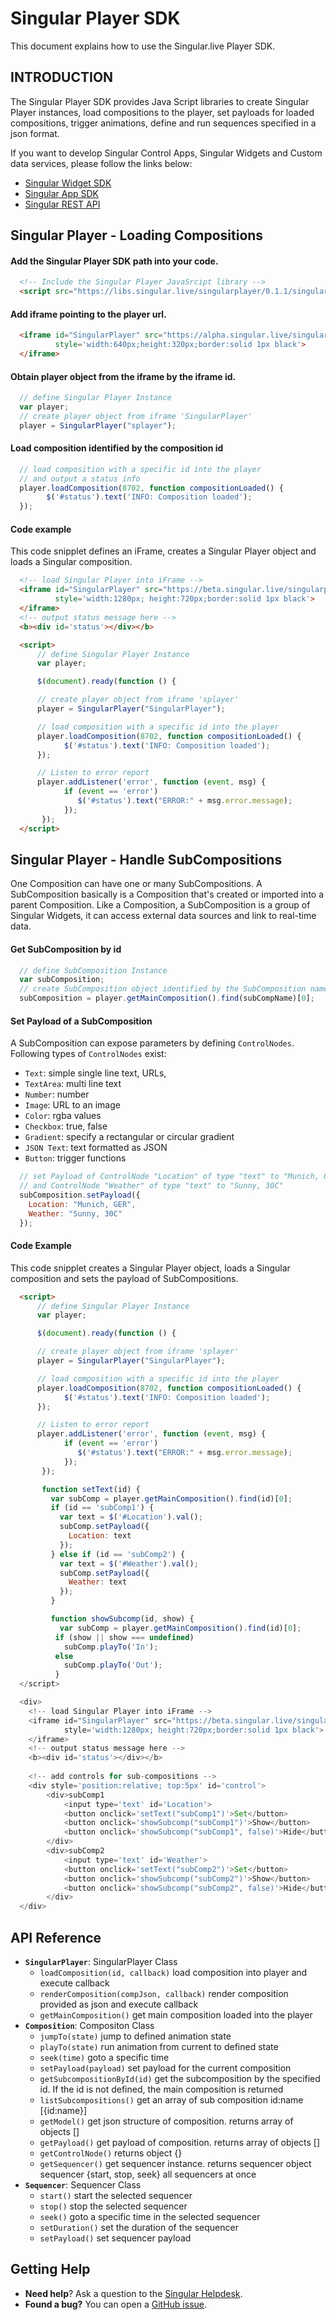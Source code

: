 # Singular Player SDK

This document explains how to use the Singular.live Player SDK.

## INTRODUCTION

The Singular Player SDK provides Java Script libraries to create Singular Player instances, load compositions to the player, 
set payloads for loaded compositions, trigger animations, define and run sequences specified in a json format.

If you want to develop Singular Control Apps, Singular Widgets and Custom data services, please follow the links below:
 - [Singular Widget SDK](https://singularlive.zendesk.com/hc/en-us/articles/115003026388-Singular-Widget-SDK-Documentation)
 - [Singular App SDK](https://singularlive.zendesk.com/hc/en-us/articles/115005838428-Singular-APP-SDK)
 - [Singular REST API](https://singularlive.zendesk.com/hc/en-us/articles/115003104007--REST-API-Description)

## Singular Player - Loading Compositions

#### Add the Singular Player SDK path into your code.

```html
  <!-- Include the Singular Player JavaSrcipt library -->
  <script src="https://libs.singular.live/singularplayer/0.1.1/singularplayer.js"></script>
```

#### Add iframe pointing to the player url.

```html
  <iframe id="SingularPlayer" src="https://alpha.singular.live/singularplayer/client" 
          style='width:640px;height:320px;border:solid 1px black'>
  </iframe>
 ```

#### Obtain player object from the iframe by the iframe id.

```js
  // define Singular Player Instance
  var player;
  // create player object from iframe 'SingularPlayer'
  player = SingularPlayer("splayer");
```

#### Load composition identified by the composition id

```js
  // load composition with a specific id into the player
  // and output a status info 
  player.loadComposition(8702, function compositionLoaded() {
        $('#status').text('INFO: Composition loaded');
  });
```

#### Code example

This code snipplet defines an iFrame, creates a Singular Player object and loads a Singular composition.

```html
  <!-- load Singular Player into iFrame -->
  <iframe id="SingularPlayer" src="https://beta.singular.live/singularplayer/client"
          style='width:1280px; height:720px;border:solid 1px black'>
  </iframe>
  <!-- output status message here -->
  <b><div id='status'></div></b>

  <script>
      // define Singular Player Instance
      var player;

      $(document).ready(function () {

      // create player object from iframe 'splayer'
      player = SingularPlayer("SingularPlayer");

      // load composition with a specific id into the player 
      player.loadComposition(8702, function compositionLoaded() {
            $('#status').text('INFO: Composition loaded');
      });

      // Listen to error report
      player.addListener('error', function (event, msg) {
            if (event == 'error')
               $('#status').text("ERROR:" + msg.error.message);
            });
       });
  </script>
```

## Singular Player - Handle SubCompositions

One Composition can have one or many SubCompositions. A SubComposition basically is a Composition that's created or imported into a parent Composition. Like a Composition, a SubComposition is a group of Singular Widgets, it can access external data sources and link to real-time data. 

#### Get SubComposition by id

```js
  // define SubComposition Instance
  var subComposition;
  // create SubComposition object identified by the SubComposition name
  subComposition = player.getMainComposition().find(subCompName)[0];
```

#### Set Payload of a SubComposition

A SubComposition can expose parameters by defining `ControlNodes`. 
Following types of `ControlNodes` exist:

- `Text`: simple single line text, URLs,
- `TextArea`: multi line text
- `Number`: number
- `Image`: URL to an image
- `Color`: rgba values
- `Checkbox`: true, false
- `Gradient`: specify a rectangular or circular gradient
- `JSON Text`: text formatted as JSON
- `Button`: trigger functions

```js
  // set Payload of ControlNode "Location" of type "text" to "Munich, GER"
  // and ControlNode "Weather" of type "text" to "Sunny, 30C"
  subComposition.setPayload({
    Location: "Munich, GER",
    Weather: "Sunny, 30C"
  });

```

#### Code Example

This code snipplet creates a Singular Player object, loads a Singular composition and sets the payload of SubCompositions.

```html
  <script>
      // define Singular Player Instance
      var player;

      $(document).ready(function () {

      // create player object from iframe 'splayer'
      player = SingularPlayer("SingularPlayer");

      // load composition with a specific id into the player 
      player.loadComposition(8702, function compositionLoaded() {
            $('#status').text('INFO: Composition loaded');
      });

      // Listen to error report
      player.addListener('error', function (event, msg) {
            if (event == 'error')
               $('#status').text("ERROR:" + msg.error.message);
            });
       });

       function setText(id) {
         var subComp = player.getMainComposition().find(id)[0];
         if (id == 'subComp1') {
           var text = $('#Location').val();
           subComp.setPayload({
             Location: text
           });
         } else if (id == 'subComp2') {
           var text = $('#Weather').val();
           subComp.setPayload({
             Weather: text
           });
         }

         function showSubcomp(id, show) {
           var subComp = player.getMainComposition().find(id)[0];
          if (show || show === undefined)
            subComp.playTo('In');
          else
            subComp.playTo('Out');
          }
  </script>

  <div>
    <!-- load Singular Player into iFrame -->
    <iframe id="SingularPlayer" src="https://beta.singular.live/singularplayer/client"
            style='width:1280px; height:720px;border:solid 1px black'>
    </iframe>
    <!-- output status message here -->
    <b><div id='status'></div></b>
    
    <!-- add controls for sub-compositions -->
    <div style='position:relative; top:5px' id='control'>
        <div>subComp1 
            <input type='text' id='Location'>
            <button onclick='setText("subComp1")'>Set</button>
            <button onclick='showSubcomp("subComp1")'>Show</button>
            <button onclick='showSubcomp("subComp1", false)'>Hide</button>
        </div>
        <div>subComp2 
            <input type='text' id='Weather'>
            <button onclick='setText("subComp2")'>Set</button>
            <button onclick='showSubcomp("subComp2")'>Show</button>
            <button onclick='showSubcomp("subComp2", false)'>Hide</button>
        </div>
  </div>
```

## API Reference

- **`SingularPlayer`**: SingularPlayer Class
	+ `loadComposition(id, callback)`	load composition into player and execute callback
	+ `renderComposition(compJson, callback)`	render composition provided as json and execute callback
	+ `getMainComposition()`	get main composition loaded into the player
- **`Composition`**: Compositon Class
	+ `jumpTo(state)`	jump to defined animation state
	+ `playTo(state)`	run animation from current to defined state
	+ `seek(time)`	goto a specific time
	+ `setPayload(payload)`	set payload for the current composition
	+ `getSubcompositionById(id)`	get the subcomposition by the specified id. If the id is not defined, the main composition is returned
	+ `listSubcompositions()`	get an array of sub composition id:name 
[{id:name}]
	+ `getModel()`	get json structure of composition.
returns array of objects []
	+ `getPayload()`	get payload of composition.
returns array of objects []
	+ `getControlNode()`	returns object {}
	+ `getSequencer()`	get sequencer instance.
returns sequencer object
	sequencer	{start, stop, seek} all sequencers at once
- **`Sequencer`**: Sequencer Class	
	+ `start()`	start the selected sequencer
	+ `stop()`	stop the selected sequencer
	+ `seek()`	goto a specific time in the selected sequencer
	+ `setDuration()`	set the duration of the sequencer
	+ `setPayload()`	set sequencer payload

## Getting Help

- **Need help**? Ask a question to the [Singular Helpdesk](https://singularlive.zendesk.com/hc/en-us/requests/new).
- **Found a bug?** You can open a [GitHub issue](https://github.com/singularlive/singularplayer-samples/issues).

